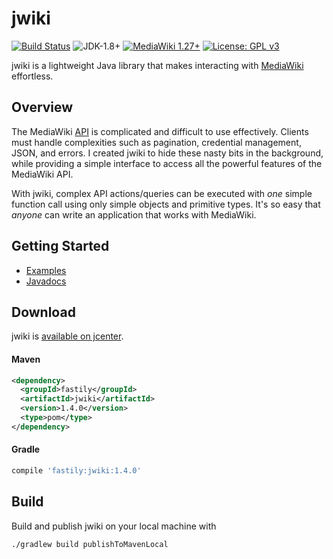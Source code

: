# jwiki
[![Build Status](https://travis-ci.org/fastily/jwiki.svg?branch=master)](https://travis-ci.org/fastily/jwiki)
![JDK-1.8+](https://upload.wikimedia.org/wikipedia/commons/7/75/Blue_JDK_1.8%2B_Shield_Badge.svg)
[![MediaWiki 1.27+](https://upload.wikimedia.org/wikipedia/commons/2/2c/MediaWiki_1.27%2B_Blue_Badge.svg)](https://www.mediawiki.org/wiki/MediaWiki)
[![License: GPL v3](https://upload.wikimedia.org/wikipedia/commons/8/86/GPL_v3_Blue_Badge.svg)](https://www.gnu.org/licenses/gpl-3.0.en.html)

jwiki is a lightweight Java library that makes interacting with [MediaWiki](https://www.mediawiki.org/wiki/MediaWiki) effortless.

## Overview
The MediaWiki [API](https://www.mediawiki.org/wiki/API:Main_page) is complicated and difficult to use effectively.  Clients must handle  complexities such as pagination, credential management, JSON, and errors.  I created jwiki to hide these nasty bits in the background, while providing a simple interface to access all the powerful features of the MediaWiki API.

With jwiki, complex API actions/queries can be executed with _one_ simple function call using only simple objects and primitive types.  It's so easy that _anyone_ can write an application that works with MediaWiki.

## Getting Started
* [Examples](https://github.com/fastily/jwiki/wiki/Examples)
* [Javadocs](https://fastily.github.io/jwiki/docs/jwiki/)

## Download
jwiki is [available on jcenter](https://bintray.com/fastily/maven/jwiki).

#### Maven
```xml
<dependency>
  <groupId>fastily</groupId>
  <artifactId>jwiki</artifactId>
  <version>1.4.0</version>
  <type>pom</type>
</dependency>
```

#### Gradle
```groovy
compile 'fastily:jwiki:1.4.0'
```

## Build
Build and publish jwiki on your local machine with
```bash
./gradlew build publishToMavenLocal
```